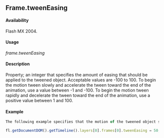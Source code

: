 ## Frame.tweenEasing

#### Availability

Flash MX 2004.

#### Usage

*frame.tweenEasing*

#### Description

Property; an integer that specifies the amount of easing that should be applied to the tweened object. Acceptable values are -100 to 100. To begin the motion tween slowly and accelerate the tween toward the end of the animation, use a value between -1 and -100. To begin the motion tween rapidly and decelerate the tween toward the end of the animation, use a positive value between 1 and 100.

#### Example

```javascript
The following example specifies that the motion of the tweened object should begin fairly rapidly and decelerate toward the end of the animation:

fl.getDocumentDOM().getTimeline().layers[0].frames[0].tweenEasing = 50;

```